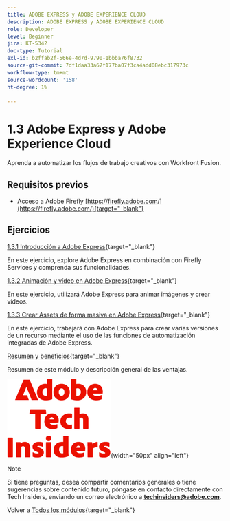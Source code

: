 ```yaml
---
title: ADOBE EXPRESS y ADOBE EXPERIENCE CLOUD
description: ADOBE EXPRESS y ADOBE EXPERIENCE CLOUD
role: Developer
level: Beginner
jira: KT-5342
doc-type: Tutorial
exl-id: b2ffab2f-566e-4d7d-9790-1bbba76f8732
source-git-commit: 7df1daa33a67f177ba07f3ca4add08ebc317973c
workflow-type: tm+mt
source-wordcount: '158'
ht-degree: 1%

---
```


# 1.3 Adobe Express y Adobe Experience Cloud

Aprenda a automatizar los flujos de trabajo creativos con Workfront Fusion.

## Requisitos previos

- Acceso a Adobe Firefly [https://firefly.adobe.com/](https://firefly.adobe.com/){target="_blank"}

## Ejercicios

[1.3.1 Introducción a Adobe Express](./ex1.md){target="_blank"}

En este ejercicio, explore Adobe Express en combinación con Firefly Services y comprenda sus funcionalidades.

[1.3.2 Animación y vídeo en Adobe Express](./ex2.md){target="_blank"}

En este ejercicio, utilizará Adobe Express para animar imágenes y crear vídeos.

[1.3.3 Crear Assets de forma masiva en Adobe Express](./ex3.md){target="_blank"}

En este ejercicio, trabajará con Adobe Express para crear varias versiones de un recurso mediante el uso de las funciones de automatización integradas de Adobe Express.

[Resumen y beneficios](./summary.md){target="_blank"}

Resumen de este módulo y descripción general de las ventajas.

![Perspectivas técnicas](./../../../assets/images/techinsiders.png){width="50px" align="left"}

>[!NOTE]
>
>Si tiene preguntas, desea compartir comentarios generales o tiene sugerencias sobre contenido futuro, póngase en contacto directamente con Tech Insiders, enviando un correo electrónico a **techinsiders@adobe.com**.

Volver a [Todos los módulos](../../../overview.md){target="_blank"}
